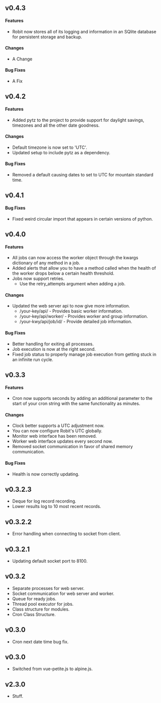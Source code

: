 ## v0.4.3

#### Features
- Robit now stores all of its logging and information in an SQlite database for persistent storage and backup.

#### Changes
- A Change

#### Bug Fixes
- A Fix

## v0.4.2

#### Features
- Added pytz to the project to provide support for daylight savings, timezones and all the other date goodness.

#### Changes
- Default timezone is now set to 'UTC'.
- Updated setup to include pytz as a dependency.

#### Bug Fixes
- Removed a default causing dates to set to UTC for mountain standard time.

## v0.4.1

#### Bug Fixes
- Fixed weird circular import that appears in certain versions of python.

## v0.4.0

#### Features
- All jobs can now access the worker object through the kwargs dictionary of any method in a job.
- Added alerts that allow you to have a method called when the health of the worker drops below a certain health threshold.
- Jobs now support retries. 
  - Use the retry_attempts argument when adding a job.

#### Changes
- Updated the web server api to now give more information.
  - /your-key/api/ - Provides basic worker information.
  - /your-key/api/worker/ - Provides worker and group information.
  - /your-kwy/api/job/id/ - Provide detailed job information.

#### Bug Fixes
- Better handling for exiting all processes.
- Job execution is now at the right second.
- Fixed job status to properly manage job execution from getting stuck in an infinite run cycle.

## v0.3.3

#### Features
- Cron now supports seconds by adding an additional parameter to the start of your cron string with the same functionality as minutes.

#### Changes
- Clock better supports a UTC adjustment now.
- You can now configure Robit's UTC globally.
- Monitor web interface has been removed.
- Worker web interface updates every second now.
- Removed socket communication in favor of shared memory communication.

#### Bug Fixes
- Health is now correctly updating.

## v0.3.2.3
- Deque for log record recording.
- Lower results log to 10 most recent records.

## v0.3.2.2
- Error handling when connecting to socket from client.

## v0.3.2.1
- Updating default socket port to 8100.

## v0.3.2
- Separate processes for web server.
- Socket communication for web server and worker.
- Queue for ready jobs.
- Thread pool executor for jobs.
- Class structure for modules.
- Cron Class Structure.

## v0.3.0
- Cron next date time bug fix.

## v0.3.0
- Switched from vue-petite.js to alpine.js.

## v2.3.0
- Stuff.